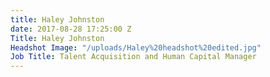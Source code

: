 ```yaml
---
title: Haley Johnston
date: 2017-08-28 17:25:00 Z
Title: Haley Johnston
Headshot Image: "/uploads/Haley%20headshot%20edited.jpg"
Job Title: Talent Acquisition and Human Capital Manager
---
```


